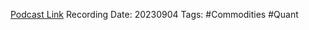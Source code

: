 
[Podcast Link](https://podcasts.apple.com/in/podcast/flirting-with-models/id1402620531?i=1000626652521)
Recording Date: 20230904
Tags: #Commodities #Quant 

